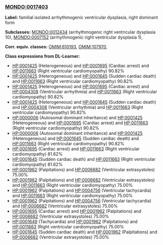 
### [MONDO:0017403](http://purl.obolibrary.org/obo/MONDO_0017403)
**Label:** familial isolated arrhythmogenic ventricular dysplasia, right dominant form

**Subclasses:** [MONDO:0012434](http://purl.obolibrary.org/obo/MONDO_0012434) (arrhythmogenic right ventricular dysplasia 10), [MONDO:0007152](http://purl.obolibrary.org/obo/MONDO_0007152) (arrhythmogenic right ventricular dysplasia 1), 

**Corr. equiv. classes:** [OMIM:610193](http://purl.obolibrary.org/obo/OMIM_610193), [OMIM:107970](http://purl.obolibrary.org/obo/OMIM_107970), 

**Class expressions from DL-Learner:**

- [HP:0001425](http://purl.obolibrary.org/obo/HP_0001425) (Heterogeneous) and [HP:0001695](http://purl.obolibrary.org/obo/HP_0001695) (Cardiac arrest) and [HP:0011663](http://purl.obolibrary.org/obo/HP_0011663) (Right ventricular cardiomyopathy) 90.82%
- [HP:0001425](http://purl.obolibrary.org/obo/HP_0001425) (Heterogeneous) and [HP:0001645](http://purl.obolibrary.org/obo/HP_0001645) (Sudden cardiac death) and [HP:0011663](http://purl.obolibrary.org/obo/HP_0011663) (Right ventricular cardiomyopathy) 90.82%
- [HP:0001425](http://purl.obolibrary.org/obo/HP_0001425) (Heterogeneous) and [HP:0001695](http://purl.obolibrary.org/obo/HP_0001695) (Cardiac arrest) and [HP:0004308](http://purl.obolibrary.org/obo/HP_0004308) (Ventricular arrhythmia) and [HP:0011663](http://purl.obolibrary.org/obo/HP_0011663) (Right ventricular cardiomyopathy) 90.82%
- [HP:0001425](http://purl.obolibrary.org/obo/HP_0001425) (Heterogeneous) and [HP:0001645](http://purl.obolibrary.org/obo/HP_0001645) (Sudden cardiac death) and [HP:0004308](http://purl.obolibrary.org/obo/HP_0004308) (Ventricular arrhythmia) and [HP:0011663](http://purl.obolibrary.org/obo/HP_0011663) (Right ventricular cardiomyopathy) 90.82%
- [HP:0000006](http://purl.obolibrary.org/obo/HP_0000006) (Autosomal dominant inheritance) and [HP:0001425](http://purl.obolibrary.org/obo/HP_0001425) (Heterogeneous) and [HP:0001695](http://purl.obolibrary.org/obo/HP_0001695) (Cardiac arrest) and [HP:0011663](http://purl.obolibrary.org/obo/HP_0011663) (Right ventricular cardiomyopathy) 90.82%
- [HP:0000006](http://purl.obolibrary.org/obo/HP_0000006) (Autosomal dominant inheritance) and [HP:0001425](http://purl.obolibrary.org/obo/HP_0001425) (Heterogeneous) and [HP:0001645](http://purl.obolibrary.org/obo/HP_0001645) (Sudden cardiac death) and [HP:0011663](http://purl.obolibrary.org/obo/HP_0011663) (Right ventricular cardiomyopathy) 90.82%
- [HP:0001695](http://purl.obolibrary.org/obo/HP_0001695) (Cardiac arrest) and [HP:0011663](http://purl.obolibrary.org/obo/HP_0011663) (Right ventricular cardiomyopathy) 81.62%
- [HP:0001645](http://purl.obolibrary.org/obo/HP_0001645) (Sudden cardiac death) and [HP:0011663](http://purl.obolibrary.org/obo/HP_0011663) (Right ventricular cardiomyopathy) 81.62%
- [HP:0001962](http://purl.obolibrary.org/obo/HP_0001962) (Palpitations) and [HP:0006682](http://purl.obolibrary.org/obo/HP_0006682) (Ventricular extrasystoles) 75.00%
- [HP:0001962](http://purl.obolibrary.org/obo/HP_0001962) (Palpitations) and [HP:0006682](http://purl.obolibrary.org/obo/HP_0006682) (Ventricular extrasystoles) and [HP:0011663](http://purl.obolibrary.org/obo/HP_0011663) (Right ventricular cardiomyopathy) 75.00%
- [HP:0001962](http://purl.obolibrary.org/obo/HP_0001962) (Palpitations) and [HP:0004756](http://purl.obolibrary.org/obo/HP_0004756) (Ventricular tachycardia) and [HP:0011663](http://purl.obolibrary.org/obo/HP_0011663) (Right ventricular cardiomyopathy) 75.00%
- [HP:0001962](http://purl.obolibrary.org/obo/HP_0001962) (Palpitations) and [HP:0004756](http://purl.obolibrary.org/obo/HP_0004756) (Ventricular tachycardia) and [HP:0006682](http://purl.obolibrary.org/obo/HP_0006682) (Ventricular extrasystoles) 75.00%
- [HP:0001695](http://purl.obolibrary.org/obo/HP_0001695) (Cardiac arrest) and [HP:0001962](http://purl.obolibrary.org/obo/HP_0001962) (Palpitations) and [HP:0006682](http://purl.obolibrary.org/obo/HP_0006682) (Ventricular extrasystoles) 75.00%
- [HP:0001649](http://purl.obolibrary.org/obo/HP_0001649) (Tachycardia) and [HP:0001962](http://purl.obolibrary.org/obo/HP_0001962) (Palpitations) and [HP:0011663](http://purl.obolibrary.org/obo/HP_0011663) (Right ventricular cardiomyopathy) 75.00%
- [HP:0001645](http://purl.obolibrary.org/obo/HP_0001645) (Sudden cardiac death) and [HP:0001962](http://purl.obolibrary.org/obo/HP_0001962) (Palpitations) and [HP:0006682](http://purl.obolibrary.org/obo/HP_0006682) (Ventricular extrasystoles) 75.00%


